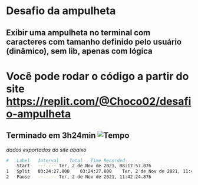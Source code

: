 # Desafio da ampulheta

## Exibir uma ampulheta no terminal com caracteres com tamanho definido pelo usuário (dinâmico), sem lib, apenas com lógica

# Você pode rodar o código a partir do site https://replit.com/@Choco02/desafio-ampulheta  

## Terminado em 3h24min ![Tempo](https://i.imgur.com/dyhVKuO.png)

*dados exportados do site abaixo*
```sh
#	Label	Interval	Total	Time Recorded
	Start	---	---	Ter, 2 de Nov de 2021, 08:17:57.076
1	Split	03:24:27.800	03:24:27.800	Ter, 2 de Nov de 2021, 11:42:24.876
2	Pause	---	---	Ter, 2 de Nov de 2021, 11:42:24.876
```


